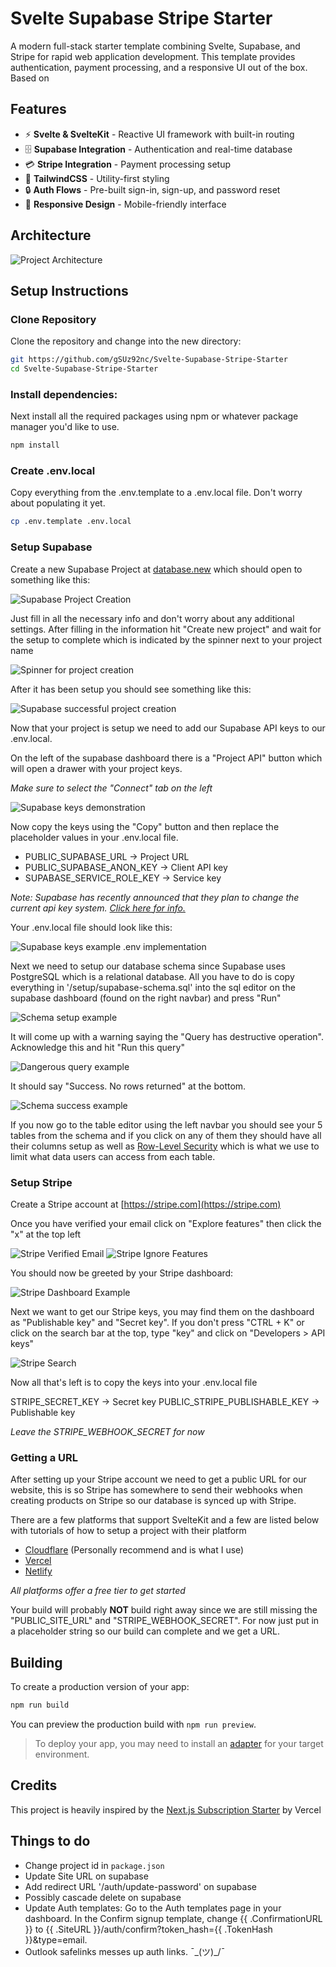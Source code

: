 # Svelte Supabase Stripe Starter

A modern full-stack starter template combining Svelte, Supabase, and Stripe for rapid web application development. This template provides authentication, payment processing, and a responsive UI out of the box. Based on 

## Features

- ⚡ **Svelte & SvelteKit** - Reactive UI framework with built-in routing
- 🗄️ **Supabase Integration** - Authentication and real-time database
- 💳 **Stripe Integration** - Payment processing setup
- 🎨 **TailwindCSS** - Utility-first styling
- 🔒 **Auth Flows** - Pre-built sign-in, sign-up, and password reset
- 📱 **Responsive Design** - Mobile-friendly interface

## Architecture
![Project Architecture](./static/architecture_diagram.png)



## Setup Instructions

### Clone Repository

Clone the repository and change into the new directory:
```bash
git https://github.com/gSUz92nc/Svelte-Supabase-Stripe-Starter
cd Svelte-Supabase-Stripe-Starter
```

### Install dependencies:

Next install all the required packages using npm or whatever package manager you'd like to use.

```bash
npm install
```

### Create .env.local

Copy everything from the .env.template to a .env.local file. Don't worry about populating it yet.

```bash
cp .env.template .env.local
```

### Setup Supabase

Create a new Supabase Project at [database.new](https://database.new) which should open to something like this:

![Supabase Project Creation](./static/databasenew.png)

Just fill in all the necessary info and don't worry about any additional settings. After filling in the information hit "Create new project" and wait for the setup to complete which is indicated by the spinner next to your project name

![Spinner for project creation](./static/databasesetup.png)

After it has been setup you should see something like this:

![Supabase successful project creation](./static/databasecreated.png)

Now that your project is setup we need to add our Supabase API keys to our .env.local.  

On the left of the supabase dashboard there is a "Project API" button which will open a drawer with your project keys. 

*Make sure to select the "Connect" tab on the left*

![Supabase keys demonstration](./static/supabasekeys.png)

Now copy the keys using the "Copy" button and then replace the placeholder values in your .env.local file.

- PUBLIC_SUPABASE_URL -> Project URL
- PUBLIC_SUPABASE_ANON_KEY -> Client API key
- SUPABASE_SERVICE_ROLE_KEY -> Service key

*Note: Supabase has recently announced that they plan to change the current api key system. [Click here for info.](https://github.com/orgs/supabase/discussions/29260)*

Your .env.local file should look like this:

![Supabase keys example .env implementation](./static/supabasekeysexample.png)

Next we need to setup our database schema since Supabase uses PostgreSQL which is a relational database. All you have to do is copy everything in '/setup/supabase-schema.sql' into the sql editor on the supabase dashboard (found on the right navbar) and press "Run"

![Schema setup example](./static/schemasetup.png)

It will come up with a warning saying the "Query has destructive operation". Acknowledge this and hit "Run this query"

![Dangerous query example](./static/dangerousquery.png)

It should say "Success. No rows returned" at the bottom.

![Schema success example](./static/schemasucccess.png)

If you now go to the table editor using the left navbar you should see your 5 tables from the schema and if you click on any of them they should have all their columns setup as well as [Row-Level Security](https://supabase.com/docs/guides/database/postgres/row-level-security) which is what we use to limit what data users can access from each table.

### Setup Stripe

Create a Stripe account at [https://stripe.com](https://stripe.com)

Once you have verified your email click on "Explore features" then click the "x" at the top left 

![Stripe Verified Email](./static/stripeemail.png)
![Stripe Ignore Features](./static/stripeignorefeatures.png)

You should now be greeted by your Stripe dashboard:

![Stripe Dashboard Example](./static/stripedashboard.png)

Next we want to get our Stripe keys, you may find them on the dashboard as "Publishable key" and "Secret key". If you don't press "CTRL + K" or click on the search bar at the top, type "key" and click on "Developers > API keys"

![Stripe Search](./static/stripesearch.png)

Now all that's left is to copy the keys into your .env.local file

STRIPE_SECRET_KEY -> Secret key
PUBLIC_STRIPE_PUBLISHABLE_KEY -> Publishable key

*Leave the STRIPE_WEBHOOK_SECRET for now*

### Getting a URL

After setting up your Stripe account we need to get a public URL for our website, this is so Stripe has somewhere to send their webhooks when creating products on Stripe so our database is synced up with Stripe.

There are a few platforms that support SvelteKit and a few are listed below with tutorials of how to setup a project with their platform

- [Cloudflare](https://developers.cloudflare.com/pages/framework-guides/deploy-a-svelte-site/) (Personally recommend and is what I use)
- [Vercel](https://vercel.com/docs/frameworks/sveltekit)
- [Netlify](https://docs.netlify.com/frameworks/sveltekit/)

*All platforms offer a free tier to get started*

Your build will probably **NOT** build right away since we are still missing the "PUBLIC_SITE_URL" and "STRIPE_WEBHOOK_SECRET". For now just put in a placeholder string so our build can complete and we get a URL.



## Building

To create a production version of your app:

```bash
npm run build
```

You can preview the production build with `npm run preview`.

> To deploy your app, you may need to install an [adapter](https://svelte.dev/docs/kit/adapters) for your target environment.

## Credits
This project is heavily inspired by the [Next.js Subscription Starter](https://github.com/vercel/nextjs-subscription-payments) by Vercel

## Things to do

- Change project id in `package.json`
- Update Site URL on supabase
- Add redirect URL '/auth/update-password' on supabase
- Possibly cascade delete on supabase
- Update Auth templates: Go to the Auth templates page in your dashboard. In the Confirm signup template, change {{ .ConfirmationURL }} to {{ .SiteURL }}/auth/confirm?token_hash={{ .TokenHash }}&type=email.
- Outlook safelinks messes up auth links. ¯\_(ツ)_/¯
